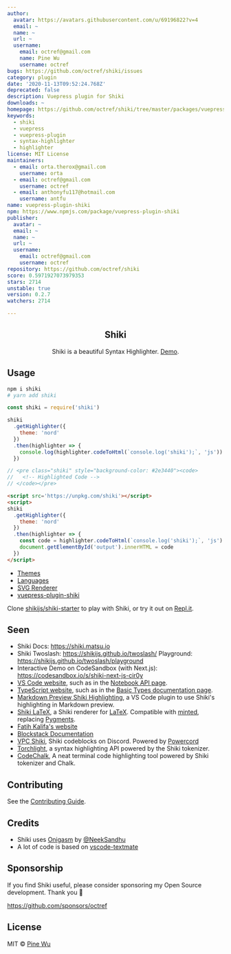 ```yaml
---
author:
  avatar: https://avatars.githubusercontent.com/u/69196822?v=4
  email: ~
  name: ~
  url: ~
  username:
    email: octref@gmail.com
    name: Pine Wu
    username: octref
bugs: https://github.com/octref/shiki/issues
category: plugin
date: '2020-11-13T09:52:24.768Z'
deprecated: false
description: Vuepress plugin for Shiki
downloads: ~
homepage: https://github.com/octref/shiki/tree/master/packages/vuepress-plugin
keywords:
  - shiki
  - vuepress
  - vuepress-plugin
  - syntax-highlighter
  - highlighter
license: MIT License
maintainers:
  - email: orta.therox@gmail.com
    username: orta
  - email: octref@gmail.com
    username: octref
  - email: anthonyfu117@hotmail.com
    username: antfu
name: vuepress-plugin-shiki
npm: https://www.npmjs.com/package/vuepress-plugin-shiki
publisher:
  avatar: ~
  email: ~
  name: ~
  url: ~
  username:
    email: octref@gmail.com
    username: octref
repository: https://github.com/octref/shiki
score: 0.5971927073979353
stars: 2714
unstable: true
version: 0.2.7
watchers: 2714

---
```


<p>
  <h2 align="center">Shiki</h2>
</p>
<p align="center">
  Shiki is a beautiful Syntax Highlighter. <a href="http://shiki.matsu.io">Demo</a>.
</p>

## Usage

```sh
npm i shiki
# yarn add shiki
```

```js
const shiki = require('shiki')

shiki
  .getHighlighter({
    theme: 'nord'
  })
  .then(highlighter => {
    console.log(highlighter.codeToHtml(`console.log('shiki');`, 'js'))
  })

// <pre class="shiki" style="background-color: #2e3440"><code>
//   <!-- Highlighted Code -->
// </code></pre>
```

```html
<script src='https://unpkg.com/shiki'></script>
<script>
shiki
  .getHighlighter({
    theme: 'nord'
  })
  .then(highlighter => {
    const code = highlighter.codeToHtml(`console.log('shiki');`, 'js')
    document.getElementById('output').innerHTML = code
  })
</script>
```

- [Themes](./docs/themes.md)
- [Languages](./docs/languages.md)
- [SVG Renderer](./packages/renderer-svg/README.md)
- [vuepress-plugin-shiki](./packages/vuepress-plugin/README.md)

Clone [shikijs/shiki-starter](https://github.com/shikijs/shiki-starter) to play with Shiki, or try it out on [Repl.it](https://repl.it/@octref/shiki-starter).

## Seen

- Shiki Docs: https://shiki.matsu.io
- Shiki Twoslash: https://shikijs.github.io/twoslash/ Playground: https://shikijs.github.io/twoslash/playground
- Interactive Demo on CodeSandbox (with Next.js): https://codesandbox.io/s/shiki-next-js-cir0y
- [VS Code website](https://code.visualstudio.com), such as in the [Notebook API page](https://code.visualstudio.com/api/extension-guides/notebook).
- [TypeScript website](https://www.typescriptlang.org), such as in the [Basic Types documentation page](https://www.typescriptlang.org/docs/handbook/basic-types.html#tuple).
- [Markdown Preview Shiki Highlighting](https://marketplace.visualstudio.com/items?itemName=bierner.markdown-Shiki), a VS Code plugin to use Shiki's highlighting in Markdown preview.
- [Shiki LaTeX](https://www.npmjs.com/package/shiki-latex), a Shiki renderer for [LaTeX](https://www.latex-project.org). Compatible with [minted](https://github.com/gpoore/minted), replacing [Pygments](https://pygments.org).
- [Fatih Kalifa's website](https://fatihkalifa.com/typescript-twoslash)
- [Blockstack Documentation](https://docs.blockstack.org/)
- [VPC Shiki](https://github.com/Vap0r1ze/vpc-shiki), Shiki codeblocks on Discord. Powered by [Powercord](http://powercord.dev/)
- [Torchlight](https://torchlight.dev/), a syntax highlighting API powered by the Shiki tokenizer.
- [CodeChalk](https://github.com/a20185/codechalk), A neat terminal code highlighting tool powered by Shiki tokenizer and Chalk.

## Contributing

See the [Contributing Guide](.github/CONTRIBUTING.md).

## Credits

- Shiki uses [Onigasm](https://github.com/NeekSandhu/onigasm) by [@NeekSandhu](https://github.com/NeekSandhu)
- A lot of code is based on [vscode-textmate](https://github.com/Microsoft/vscode-textmate)

## Sponsorship

If you find Shiki useful, please consider sponsoring my Open Source development. Thank you 🙏

https://github.com/sponsors/octref

## License

MIT © [Pine Wu](https://github.com/octref)
